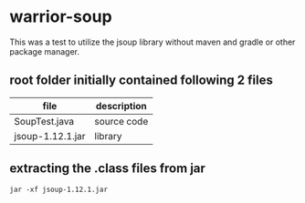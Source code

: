 # warrior-soup

This was a test to utilize the jsoup library without maven and gradle or other package manager.

## root folder initially contained following 2 files

file | description
------------- | ----------
SoupTest.java | source code
jsoup-1.12.1.jar | library

## extracting the .class files from jar

```jar -xf jsoup-1.12.1.jar```

